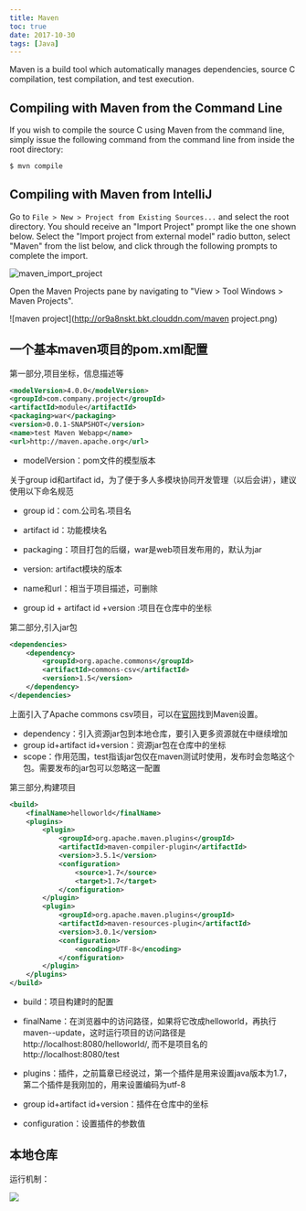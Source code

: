 ```yaml
---
title: Maven
toc: true
date: 2017-10-30
tags: [Java]
---
```


Maven is a build tool which automatically manages dependencies, source C compilation, test compilation, and test execution.

## Compiling with Maven from the Command Line

If you wish to compile the source C using Maven from the command line, simply issue the following command from the command line from inside the root directory:

 ```bash
 $ mvn compile
 ```
 
## Compiling with Maven from IntelliJ

Go to `File > New > Project from Existing Sources...` and select the root directory. You should receive an "Import Project" prompt like the one shown below. Select the "Import project from external model" radio button, select "Maven" from the list below, and click through the following prompts to complete the import.

![maven_import_project](http://or9a8nskt.bkt.clouddn.com/maven_import_project.png)

Open the Maven Projects pane by navigating to "View > Tool Windows > Maven Projects".

![maven project](http://or9a8nskt.bkt.clouddn.com/maven project.png)

## 一个基本maven项目的pom.xml配置


第一部分,项目坐标，信息描述等

```xml
<modelVersion>4.0.0</modelVersion>
<groupId>com.company.project</groupId>
<artifactId>module</artifactId>
<packaging>war</packaging>
<version>0.0.1-SNAPSHOT</version>
<name>test Maven Webapp</name>
<url>http://maven.apache.org</url>
```

* modelVersion：pom文件的模型版本

关于group id和artifact id，为了便于多人多模块协同开发管理（以后会讲），建议使用以下命名规范

* group id：com.公司名.项目名
* artifact id：功能模块名

* packaging：项目打包的后缀，war是web项目发布用的，默认为jar
* version: artifact模块的版本
* name和url：相当于项目描述，可删除
* group id + artifact id +version :项目在仓库中的坐标


第二部分,引入jar包

```xml
<dependencies>
    <dependency>
        <groupId>org.apache.commons</groupId>
        <artifactId>commons-csv</artifactId>
        <version>1.5</version>
    </dependency>
</dependencies>
```

上面引入了Apache commons csv项目，可以在[官网](http://commons.apache.org/proper/commons-csv)找到Maven设置。

* dependency：引入资源jar包到本地仓库，要引入更多资源就在<dependencies>中继续增加<dependency>
* group id+artifact id+version：资源jar包在仓库中的坐标
* scope：作用范围，test指该jar包仅在maven测试时使用，发布时会忽略这个包。需要发布的jar包可以忽略这一配置

第三部分,构建项目

```xml
<build>
	<finalName>helloworld</finalName>
	<plugins>
		<plugin>
			<groupId>org.apache.maven.plugins</groupId>
			<artifactId>maven-compiler-plugin</artifactId>
			<version>3.5.1</version>
			<configuration>
				<source>1.7</source>
				<target>1.7</target>
			</configuration>
		</plugin>
		<plugin>
			<groupId>org.apache.maven.plugins</groupId>
			<artifactId>maven-resources-plugin</artifactId>
			<version>3.0.1</version>
			<configuration>
				<encoding>UTF-8</encoding>
			</configuration>
		</plugin>
	</plugins>
</build>
```

* build：项目构建时的配置

* finalName：在浏览器中的访问路径，如果将它改成helloworld，再执行maven--update，这时运行项目的访问路径是 http://localhost:8080/helloworld/, 而不是项目名的  http://localhost:8080/test
* plugins：插件，之前篇章已经说过，第一个插件是用来设置java版本为1.7，第二个插件是我刚加的，用来设置编码为utf-8
* group id+artifact id+version：插件在仓库中的坐标
* configuration：设置插件的参数值


## 本地仓库

运行机制：

![](http://or9a8nskt.bkt.clouddn.com/15375008510817.jpg)
